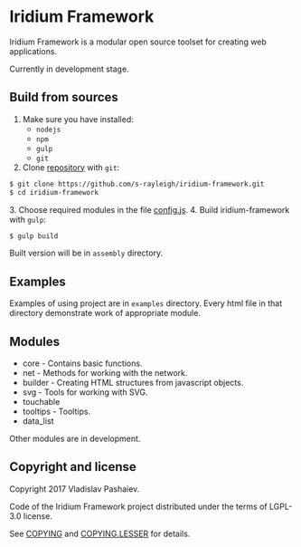 # Iridium Framework
Iridium Framework is a modular open source toolset for creating web applications.

Currently in development stage.
## Build from sources
1. Make sure you have installed:
	* `nodejs`
	* `npm`
	* `gulp`
	* `git`
2. Clone [repository] with `git`:
```sh
$ git clone https://github.com/s-rayleigh/iridium-framework.git
$ cd iridium-framework
```
[repository]: https://github.com/s-rayleigh/iridium-framework
3. Choose required modules in the file [config.js](config.js).
4. Build iridium-framework with `gulp`:
```sh
$ gulp build
```
Built version will be in `assembly` directory.
## Examples
Examples of using project are in `examples` directory. Every html file in that directory demonstrate work of appropriate module.
## Modules
* core - Contains basic functions.
* net - Methods for working with the network.
* builder - Creating HTML structures from javascript objects.
* svg - Tools for working with SVG.
* touchable
* tooltips - Tooltips.
* data_list

Other modules are in development.
## Copyright and license
Copyright 2017 Vladislav Pashaiev.

Code of the Iridium Framework project distributed under the terms of LGPL-3.0 license.

See [COPYING](COPYING) and [COPYING.LESSER](COPYING.LESSER) for details.